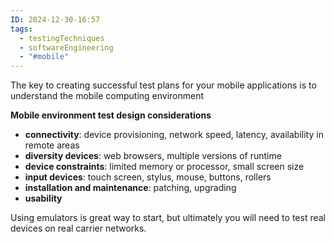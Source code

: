 ```yaml
---
ID: 2024-12-30-16:57
tags:
  - testingTechniques
  - softwareEngineering
  - "#mobile"
---
```

The key to creating successful test plans for your mobile applications is
to understand the mobile computing environment

**Mobile environment test design considerations**
- **connectivity**: device provisioning, network speed, latency, availability in remote areas
- **diversity devices**: web browsers, multiple versions of runtime
- **device constraints**: limited memory or processor, small screen size
- **input devices**: touch screen, stylus, mouse, buttons, rollers
- **installation and maintenance**: patching, upgrading
- **usability**

Using emulators is great way to start, but ultimately you will need to test real devices on real carrier networks.